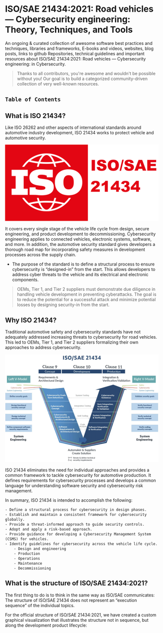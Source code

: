 # ISO/SAE 21434:2021: Road vehicles — Cybersecurity engineering: Theory, Techniques, and Tools


An ongoing & curated collection of awesome software best practices and techniques, libraries and frameworks, E-books and videos, websites, blog posts, links to github Repositories, technical guidelines and important resources about ISO/SAE 21434:2021: Road vehicles — Cybersecurity engineering:  in Cybersecurity.
> Thanks to all contributors, you're awesome and wouldn't be possible without you! Our goal is to build a categorized community-driven collection of very well-known resources.


## `Table of Contents`

## What is ISO 21434? 
Like ISO 26262 and other aspects of international standards around automotive industry development, ISO 21434 works to protect vehicle and automotive security.

<p align="center">
  <img src="https://github.com/paulveillard/cybersecurity-iso-21434/blob/main/img/iso21434.png?raw=true" alt="Sublime's custom image"/>
</p>

It covers every single stage of the vehicle life cycle from design, secure engineering, and product development to decommissioning. Cybersecurity engineering applies to connected vehicles, electronic systems, software, and more. In addition, the automotive security standard gives developers a thorough road map for incorporating safety measures in development processes across the supply chain.

- The purpose of the standard is to define a structural process to ensure cybersecurity is “designed-in” from the start. This allows developers to address cyber threats to the vehicle and its electrical and electronic components.

> OEMs, Tier 1, and Tier 2 suppliers must demonstrate due diligence in handling vehicle development in preventing cyberattacks. The goal is to reduce the potential for a successful attack and minimize potential losses by designing security-in from the start.

## Why ISO 21434?
Traditional automotive safety and cybersecurity standards have not adequately addressed increasing threats to cybersecurity for road vehicles. This led to OEMs, Tier 1, and Tier 2 suppliers formalizing their own approaches to address cybersecurity.

<p align="center">
  <img src="https://github.com/paulveillard/cybersecurity-iso-21434/blob/main/img/ISO21434_0.png?raw=true" alt="Sublime's custom image"/>
</p>

ISO 21434 eliminates the need for individual approaches and provides a common framework to tackle cybersecurity for automotive production. It defines requirements for cybersecurity processes and develops a common language for understanding software security and cybersecurity risk management.

In summary, ISO 21434 is intended to accomplish the following:

    - Define a structural process for cybersecurity in design phases.
    - Establish and maintain a consistent framework for cybersecurity globally.
    - Provide a threat-informed approach to guide security controls.
    - Adopt and apply a risk-based approach.
    - Provide guidance for developing a Cybersecurity Management System (CSMS) for vehicles.
    - Identify guidelines for cybersecurity across the vehicle life cycle.
        - Design and engineering
        - Production
        - Operations
        - Maintenance
        - Decommissioning

## What is the structure of ISO/SAE 21434:2021?

The first thing to do is to think in the same way as ISO/SAE communicates: The structure of ISO/SAE 21434 does not represent an “execution sequence” of the individual topics.

For the official structure of ISO/SAE 21434:2021, we have created a custom graphical visualization that illustrates the structure not in sequence, but along the development product lifecycle:
